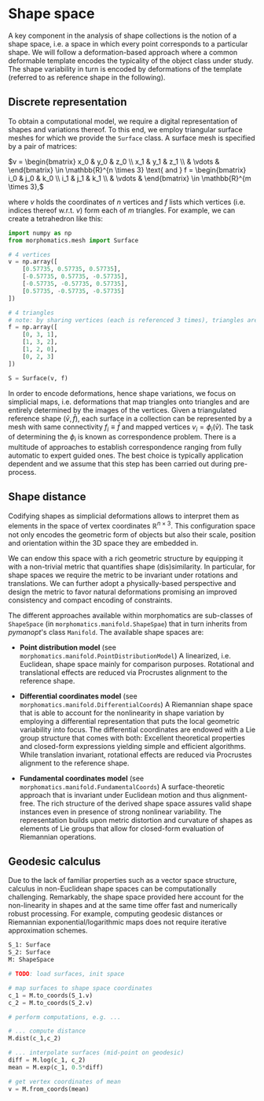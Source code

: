 # Shape space

A key component in the analysis of shape collections is the notion of a shape space, i.e. a space in which every point corresponds to a particular shape.
We will follow a deformation-based approach where a common deformable template encodes the typicality of the object class under study.
The shape variability in turn is encoded by deformations of the template (referred to as reference shape in the following).

## Discrete representation

To obtain a computational model, we require a digital representation of shapes and variations thereof.
To this end, we employ triangular surface meshes for which we provide the `Surface` class.
A surface mesh is specified by a pair of matrices:

$v = \begin{bmatrix} x_0 & y_0 & z_0 \\ x_1 & y_1 & z_1 \\ & \vdots & \end{bmatrix} \in \mathbb{R}^{n \times 3}
\text{ and }
f = \begin{bmatrix} i_0 & j_0 & k_0 \\ i_1 & j_1 & k_1 \\ & \vdots & \end{bmatrix} \in \mathbb{R}^{m \times 3},$

where $v$ holds the coordinates of $n$ vertices and $f$ lists which vertices (i.e. indices thereof w.r.t. $v$) form each of $m$ triangles.
For example, we can create a tetrahedron like this:

```py
import numpy as np
from morphomatics.mesh import Surface

# 4 vertices
v = np.array([
    [0.57735, 0.57735, 0.57735],
    [-0.57735, 0.57735, -0.57735],
    [-0.57735, -0.57735, 0.57735],
    [0.57735, -0.57735, -0.57735]
])

# 4 triangles
# note: by sharing vertices (each is referenced 3 times), triangles are 'glued' together
f = np.array([
    [0, 3, 1],
    [1, 3, 2],
    [1, 2, 0],
    [0, 2, 3]
])

S = Surface(v, f)
```

In order to encode deformations, hence shape variations, we focus on simplicial maps, i.e. deformations that map triangles onto triangles and are entirely determined by the images of the vertices.
Given a triangulated reference shape $(\bar{v}, \bar{f})$, each surface in a collection can be represented by a mesh with same connectivity $f_i \equiv \bar{f}$ and mapped vertices $v_i = \phi_i(\bar{v})$.
The task of determining the $\phi_i$ is known as correspondence problem.
There is a multitude of approaches to establish correspondence ranging from fully automatic to expert guided ones.
The best choice is typically application dependent and we assume that this step has been carried out during pre-process. 


## Shape distance

Codifying shapes as simplicial deformations allows to interpret them as elements in the space of vertex coordinates $\mathbb{R}^{n \times 3}$.
This configuration space not only encodes the geometric form of objects but also their scale, position and orientation within the 3D space they are embedded in.

We can endow this space with a rich geometric structure by equipping it with a non-trivial metric that quantifies shape (dis)similarity.
In particular, for shape spaces we require the metric to be invariant under rotations and translations.
We can further adopt a physically-based perspective and design the metric to favor natural deformations promising an improved consistency and compact encoding of constraints.

The different approaches available within morphomatics are sub-classes of `ShapeSpace` (in `morphomatics.manifold.ShapeSpae`) that in turn inherits from _pymanopt_'s class `Manifold`. 
The available shape spaces are:

* __Point distribution model__ (see `morphomatics.manifold.PointDistributionModel`)
    A linearized, i.e. Euclidean, shape space mainly for comparison purposes.
    Rotational and translational effects are reduced via Procrustes alignment to the reference shape. 

* __Differential coordinates model__ (see `morphomatics.manifold.DifferentialCoords`)
    A Riemannian shape space that is able to account for the nonlinearity in shape variation by employing a differential representation that puts the local geometric variability into focus.
    The differential coordinates are endowed with a Lie group structure that comes with both:
    Excellent theoretical properties and closed-form expressions yielding simple and efficient algorithms.
    While translation invariant, rotational effects are reduced via Procrustes alignment to the reference shape.

* __Fundamental coordinates model__ (see `morphomatics.manifold.FundamentalCoords`)
   A surface-theoretic approach that is invariant under Euclidean motion and thus alignment-free.
   The rich structure of the derived shape space assures valid shape instances even in presence of strong nonlinear variability.
   The representation builds upon metric distortion and curvature of shapes as elements of Lie groups that allow for closed-form evaluation of Riemannian operations.

## Geodesic calculus

Due to the lack of familiar properties such as a vector space structure, calculus in non-Euclidean shape spaces can be computationally challenging.
Remarkably, the shape space provided here account for the non-linearity in shapes and at the same time offer fast and numerically robust processing.
For example, computing geodesic distances or Riemannian exponential/logarithmic maps does not require iterative approximation schemes.

```py
S_1: Surface
S_2: Surface
M: ShapeSpace

# TODO: load surfaces, init space

# map surfaces to shape space coordinates
c_1 = M.to_coords(S_1.v)
c_2 = M.to_coords(S_2.v)

# perform computations, e.g. ...

# ... compute distance
M.dist(c_1,c_2)

# ... interpolate surfaces (mid-point on geodesic)
diff = M.log(c_1, c_2)
mean = M.exp(c_1, 0.5*diff)

# get vertex coordinates of mean
v = M.from_coords(mean)

```
